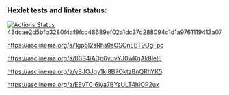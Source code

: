 ### Hexlet tests and linter status:
[![Actions Status](https://github.com/19victoria88n/frontend-project-44/workflows/hexlet-check/badge.svg)](https://github.com/19victoria88n/frontend-project-44/actions)
43dcae2d5bfb3280f4af9fcc48689ef02a1dc37d288094c1d1a9761119413a07

https://asciinema.org/a/1gp5I2sRhs0sOSCnEBT9OgFpc

https://asciinema.org/a/86S4iADp6yuvYJ0wKgAk8lelE

https://asciinema.org/a/ySJOJgy1ki8B7OktzBnQRhYK5

https://asciinema.org/a/EEvTCI6iya7BYsULT4hlOP2ux
